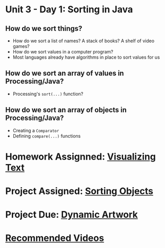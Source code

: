 # Unit 3 - Day 1: Sorting in Java

## How do we sort things?
  * How do we sort a list of names? A stack of books? A shelf of video games?
  * How do we sort values in a computer program?
  * Most languages already have algorithms in place to sort values for us

## How do we sort an array of values in Processing/Java?
  * Processing's `sort(...)` function?

## How do we sort an array of objects in Processing/Java?
  * Creating a `Comparator`
  * Defining `compare(...)` functions

# Homework Assignned: [Visualizing Text](homework1.md)

# Project Assigned: [Sorting Objects](project.md)

# Project Due: [Dynamic Artwork](../2_AlgorithmAnalysis/project.md)

# [Recommended Videos](videos.md)
